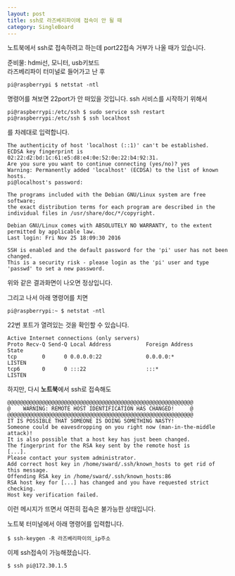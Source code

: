 ```yaml
---
layout: post
title: ssh로 라즈베리파이에 접속이 안 될 때
category: SingleBoard
---
```

노트북에서 ssh로 접속하려고 하는데 port22접속 거부가 나올 때가 있습니다.  

준비물: hdmi선, 모니터, usb키보드  
라즈베리파이 터미널로 들어가고 난 후  

```
pi@raspberrypi $ netstat -ntl
```
명령어를 쳐보면 22port가 안 떠있을 것입니다.
ssh 서비스를 시작하기 위해서

```
pi@raspberrypi:/etc/ssh $ sudo service ssh restart
pi@raspberrypi:/etc/ssh $ ssh localhost
```
를 차례대로 입력합니다.  
```
The authenticity of host 'localhost (::1)' can't be established.
ECDSA key fingerprint is 02:22:d2:bd:1c:61:e5:d8:e4:0e:52:0e:22:b4:92:31.
Are you sure you want to continue connecting (yes/no)? yes
Warning: Permanently added 'localhost' (ECDSA) to the list of known hosts.
pi@localhost's password:

The programs included with the Debian GNU/Linux system are free software;
the exact distribution terms for each program are described in the
individual files in /usr/share/doc/*/copyright.

Debian GNU/Linux comes with ABSOLUTELY NO WARRANTY, to the extent
permitted by applicable law.
Last login: Fri Nov 25 18:09:30 2016

SSH is enabled and the default password for the 'pi' user has not been changed.
This is a security risk - please login as the 'pi' user and type 'passwd' to set a new password.
```
위와 같은 결과화면이 나오면 정상입니다.  

그리고 나서 아래 명령어를 치면  
```
pi@raspberrypi:~ $ netstat -ntl
```
22번 포트가 열려있는 것을 확인할 수 있습니다.
```
Active Internet connections (only servers)
Proto Recv-Q Send-Q Local Address           Foreign Address         State
tcp        0      0 0.0.0.0:22              0.0.0.0:*               LISTEN
tcp6       0      0 :::22                   :::*                    LISTEN
```


하지만, 다시 **노트북**에서 ssh로 접속해도  
```
@@@@@@@@@@@@@@@@@@@@@@@@@@@@@@@@@@@@@@@@@@@@@@@@@@@@@@@@@@@
@    WARNING: REMOTE HOST IDENTIFICATION HAS CHANGED!     @
@@@@@@@@@@@@@@@@@@@@@@@@@@@@@@@@@@@@@@@@@@@@@@@@@@@@@@@@@@@
IT IS POSSIBLE THAT SOMEONE IS DOING SOMETHING NASTY!
Someone could be eavesdropping on you right now (man-in-the-middle attack)!
It is also possible that a host key has just been changed.
The fingerprint for the RSA key sent by the remote host is
[...].
Please contact your system administrator.
Add correct host key in /home/sward/.ssh/known_hosts to get rid of this message.
Offending RSA key in /home/sward/.ssh/known_hosts:86
RSA host key for [...] has changed and you have requested strict checking.
Host key verification failed.
```
이런 메시지가 뜨면서 여전히 접속은 불가능한 상태입니다.  

노트북 터미널에서 아래 명령어를 입력합니다.  
```
$ ssh-keygen -R 라즈베리파이의_ip주소
```

이제 ssh접속이 가능해졌습니다.
```
$ ssh pi@172.30.1.5
```
